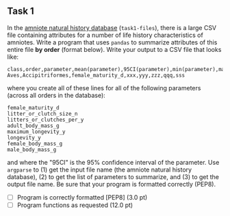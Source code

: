 ## Task 1

In the [amniote natural history database](http://esapubs.org/archive/ecol/E096/269/#data) (`task1-files`), there is a large CSV file containing attributes for a number of life history characteristics of amniotes.  Write a program that uses `pandas` to summarize attributes of this entire file **by order** (format below).  Write your output to a CSV file that looks like:

```
class,order,parameter,mean(parameter),95CI(parameter),min(parameter),max(parameter),median(parameter)
Aves,Accipitriformes,female_maturity_d,xxx,yyy,zzz,qqq,sss
```

where you create all of these lines for all of the following parameters (across all orders in the database):

```
female_maturity_d
litter_or_clutch_size_n
litters_or_clutches_per_y
adult_body_mass_g
maximum_longevity_y
longevity_y
female_body_mass_g
male_body_mass_g
```

and where the "95CI" is the 95% confidence interval of the parameter.  Use `argparse` to (1) get the input file name (the amniote natural history database), (2) to get the list of parameters to summarize, and (3) to get the output file name.  Be sure that your program is formatted correctly (PEP8).

- [ ] Program is correctly formatted [PEP8] (3.0 pt)
- [ ] Program functions as requested (12.0 pt)
